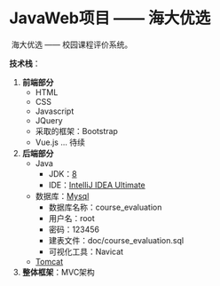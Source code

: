 # JavaWeb项目 —— 海大优选

​	海大优选 ——  校园课程评价系统。

**技术栈**：

1. **前端部分**
   - HTML 
   - CSS
   - Javascript
   - JQuery
   - 采取的框架：Bootstrap
   - Vue.js ... 待续
2. **后端部分**
   - Java
     - JDK：[8](https://www.oracle.com/technetwork/java/javase/downloads/jdk8-downloads-2133151.html)
     - IDE：[IntelliJ IDEA Ultimate](https://www.jetbrains.com/idea/)
   - 数据库：[Mysql](https://www.mysql.com/downloads/)
     - 数据库名称：course_evaluation
     - 用户名：root
     - 密码：123456
     - 建表文件：doc/course_evaluation.sql
     - 可视化工具：Navicat
   - [Tomcat](http://tomcat.apache.org/)
3. **整体框架**：MVC架构

